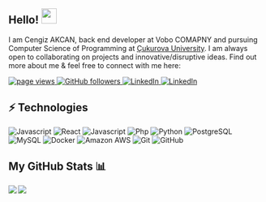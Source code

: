 ## Hello! <img src="https://images-wixmp-ed30a86b8c4ca887773594c2.wixmp.com/f/28a63fbb-11f0-4d83-b3fd-e7121f259c73/ddz6nic-e6285cfb-e30a-420d-a84b-dfa0e0effa54.gif?token=eyJ0eXAiOiJKV1QiLCJhbGciOiJIUzI1NiJ9.eyJzdWIiOiJ1cm46YXBwOjdlMGQxODg5ODIyNjQzNzNhNWYwZDQxNWVhMGQyNmUwIiwiaXNzIjoidXJuOmFwcDo3ZTBkMTg4OTgyMjY0MzczYTVmMGQ0MTVlYTBkMjZlMCIsIm9iaiI6W1t7InBhdGgiOiJcL2ZcLzI4YTYzZmJiLTExZjAtNGQ4My1iM2ZkLWU3MTIxZjI1OWM3M1wvZGR6Nm5pYy1lNjI4NWNmYi1lMzBhLTQyMGQtYTg0Yi1kZmEwZTBlZmZhNTQuZ2lmIn1dXSwiYXVkIjpbInVybjpzZXJ2aWNlOmZpbGUuZG93bmxvYWQiXX0.1_3nrEC0cfmZjZCSEa6MtnD6NQRzDcQu-RNGdtVFqck" width="30px">
<!-- https://images-wixmp-ed30a86b8c4ca887773594c2.wixmp.com/f/28a63fbb-11f0-4d83-b3fd-e7121f259c73/ddz6nic-e6285cfb-e30a-420d-a84b-dfa0e0effa54.gif?token=eyJ0eXAiOiJKV1QiLCJhbGciOiJIUzI1NiJ9.eyJzdWIiOiJ1cm46YXBwOjdlMGQxODg5ODIyNjQzNzNhNWYwZDQxNWVhMGQyNmUwIiwiaXNzIjoidXJuOmFwcDo3ZTBkMTg4OTgyMjY0MzczYTVmMGQ0MTVlYTBkMjZlMCIsIm9iaiI6W1t7InBhdGgiOiJcL2ZcLzI4YTYzZmJiLTExZjAtNGQ4My1iM2ZkLWU3MTIxZjI1OWM3M1wvZGR6Nm5pYy1lNjI4NWNmYi1lMzBhLTQyMGQtYTg0Yi1kZmEwZTBlZmZhNTQuZ2lmIn1dXSwiYXVkIjpbInVybjpzZXJ2aWNlOmZpbGUuZG93bmxvYWQiXX0.1_3nrEC0cfmZjZCSEa6MtnD6NQRzDcQu-RNGdtVFqck 
https://raw.githubusercontent.com/paulodhiambo/paulodhiambo/master/wave.gif

-->
I am Cengiz AKCAN, back end developer at Vobo COMAPNY and pursuing Computer Science of Programming at [Çukurova University](https://cu.edu.tr).  I am always open to collaborating on projects and innovative/disruptive ideas. Find out more about me & feel free to connect with me here:

<p align="left">
  <a href="https://github.com/thevobos">
    <img src="https://visitor-badge.laobi.icu/badge?page_id=thevobos" alt="page views" />
  </a>
  <a href="https://github.com/thevobos?tab=followers">
    <img alt="GitHub followers" src="https://img.shields.io/github/followers/thevobos?color=green&logo=github">
  </a>
  <a href="https://www.instagram.com/thevobos/">
    <img alt="LinkedIn" src="https://img.shields.io/badge/Instagram-0077B5?logo=Instagram&logoColor=white">
  </a>
  <a href="https://www.linkedin.com/in/thevobos/">
    <img alt="LinkedIn" src="https://img.shields.io/badge/LinkedIn-0077B5?logo=linkedin&logoColor=white">
  </a>
</p>


## ⚡ Technologies

![Javascript](https://img.shields.io/badge/-Centos-black?style=flat-square&logo=Centos)
![React](https://img.shields.io/badge/-React-black?style=flat-square&logo=React)
![Javascript](https://img.shields.io/badge/-Php-black?style=flat-square&logo=Javascript)
![Php](https://img.shields.io/badge/-Php-black?style=flat-square&logo=Php)
![Python](https://img.shields.io/badge/-Python-black?style=flat-square&logo=Python)
![PostgreSQL](https://img.shields.io/badge/-PostgreSQL-336791?style=flat-square&logo=postgresql)
![MySQL](https://img.shields.io/badge/-MySQL-black?style=flat-square&logo=mysql)
![Docker](https://img.shields.io/badge/-Docker-black?style=flat-square&logo=docker)
![Amazon AWS](https://img.shields.io/badge/Amazon%20AWS-232F3E?style=flat-square&logo=amazon-aws)
![Git](https://img.shields.io/badge/-Git-black?style=flat-square&logo=git)
![GitHub](https://img.shields.io/badge/-GitHub-181717?style=flat-square&logo=github)

## My GitHub Stats 📊
<a href="https://github.com/thevobos">
<img align="left" src="https://github-readme-stats.vercel.app/api?username=thevobos&count_private=true&show_icons=true" />
</a>
<a href="https://github.com/thevobos">
<img align="center" src="https://github-readme-stats.vercel.app/api/top-langs/?username=thevobos" />
</a>
